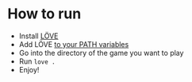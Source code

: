 # How to run

- Install [LÖVE](https://love2d.org/#download)
- Add LÖVE [to your PATH variables](https://love2d.org/wiki/PATH)
- Go into the directory of the game you want to play
- Run `love .`
- Enjoy!